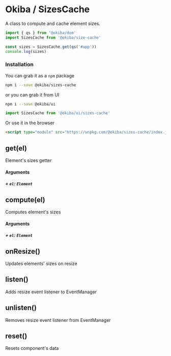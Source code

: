 

# Okiba / SizesCache
A class to compute and cache element sizes.




```javascript
import { qs } from '@okiba/dom'
import SizesCache from '@okiba/size-cache'

const sizes = SizesCache.get(qs('#app'))
console.log(sizes)
```



### Installation

You can grab it as a `npm` package
```bash
npm i --save @okiba/sizes-cache
```
or you can grab it from UI
```bash
npm i --save @okiba/ui
```
```javascript
import SizesCache from '@okiba/ui/sizes-cache'
```

Or use it in the browser
```html
<script type="module" src="https://unpkg.com/@okiba/sizes-cache/index.js"></script>
```







## get(el)


Element's sizes getter







#### Arguments


##### + `el`: `Element`







## compute(el)


Computes element's sizes







#### Arguments


##### + `el`: `Element`







## onResize()


Updates elements' sizes on resize







## listen()


Adds resize event listener to EventManager







## unlisten()


Removes resize event listener from EventManager







## reset()


Resets component's data






